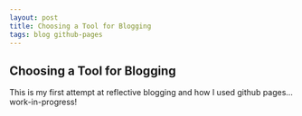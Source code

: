 ```yaml
---
layout: post
title: Choosing a Tool for Blogging
tags: blog github-pages
---
```


## Choosing a Tool for Blogging

This is my first attempt at reflective blogging and how I used github pages... work-in-progress!


